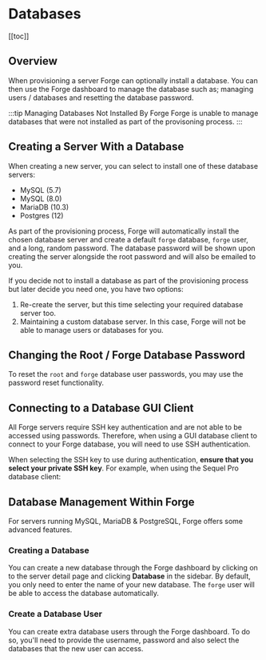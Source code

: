 # Databases

[[toc]]

## Overview

When provisioning a server Forge can optionally install a database. You can then use the Forge dashboard to manage the database such as; managing users / databases and resetting the database password. 

:::tip Managing Databases Not Installed By Forge
Forge is unable to manage databases that were not installed as part of the provisoning process.
:::

## Creating a Server With a Database

When creating a new server, you can select to install one of these database servers:

- MySQL (5.7)
- MySQL (8.0)
- MariaDB (10.3)
- Postgres (12)

As part of the provisioning process, Forge will automatically install the chosen database server and create a default `forge` database, `forge` user, and a long, random password. The database password will be shown upon creating the server alongside the root password and will also be emailed to you.

If you decide not to install a database as part of the provisioning process but later decide you need one, you have two options:

1. Re-create the server, but this time selecting your required database server too.
2. Maintaining a custom database server. In this case, Forge will not be able to manage users or databases for you.

## Changing the Root / Forge Database Password

To reset the `root` and `forge` database user passwords, you may use the password reset functionality.

## Connecting to a Database GUI Client

All Forge servers require SSH key authentication and are not able to be accessed using passwords. Therefore, when using a GUI database client to connect to your Forge database, you will need to use SSH authentication.

When selecting the SSH key to use during authentication, **ensure that you select your private SSH key**. For example, when using the Sequel Pro database client:

## Database Management Within Forge

For servers running MySQL, MariaDB & PostgreSQL, Forge offers some advanced features.

### Creating a Database

You can create a new database through the Forge dashboard by clicking on to the server detail page and clicking **Database** in the sidebar. By default, you only need to enter the name of your new database. The `forge` user will be able to access the database automatically.

### Create a Database User

You can create extra database users through the Forge dashboard. To do so, you'll need to provide the username, password and also select the databases that the new user can access. 
